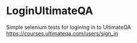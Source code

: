 # LoginUltimateQA
Simple selenium tests for logining in to UltimateQA 
https://courses.ultimateqa.com/users/sign_in
